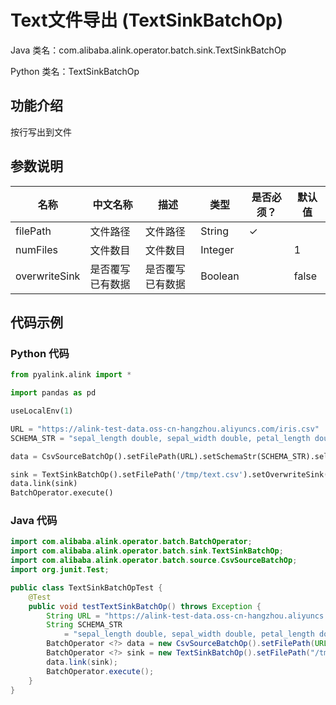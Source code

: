 # Text文件导出 (TextSinkBatchOp)
Java 类名：com.alibaba.alink.operator.batch.sink.TextSinkBatchOp

Python 类名：TextSinkBatchOp


## 功能介绍

按行写出到文件

## 参数说明
| 名称 | 中文名称 | 描述 | 类型 | 是否必须？ | 默认值 |
| --- | --- | --- | --- | --- | --- |
| filePath | 文件路径 | 文件路径 | String | ✓ |  |
| numFiles | 文件数目 | 文件数目 | Integer |  | 1 |
| overwriteSink | 是否覆写已有数据 | 是否覆写已有数据 | Boolean |  | false |

## 代码示例
### Python 代码
```python
from pyalink.alink import *

import pandas as pd

useLocalEnv(1)

URL = "https://alink-test-data.oss-cn-hangzhou.aliyuncs.com/iris.csv"
SCHEMA_STR = "sepal_length double, sepal_width double, petal_length double, petal_width double, category string"

data = CsvSourceBatchOp().setFilePath(URL).setSchemaStr(SCHEMA_STR).select("category")

sink = TextSinkBatchOp().setFilePath('/tmp/text.csv').setOverwriteSink(True)
data.link(sink)
BatchOperator.execute()
```
### Java 代码
```java
import com.alibaba.alink.operator.batch.BatchOperator;
import com.alibaba.alink.operator.batch.sink.TextSinkBatchOp;
import com.alibaba.alink.operator.batch.source.CsvSourceBatchOp;
import org.junit.Test;

public class TextSinkBatchOpTest {
	@Test
	public void testTextSinkBatchOp() throws Exception {
		String URL = "https://alink-test-data.oss-cn-hangzhou.aliyuncs.com/iris.csv";
		String SCHEMA_STR
			= "sepal_length double, sepal_width double, petal_length double, petal_width double, category string";
		BatchOperator <?> data = new CsvSourceBatchOp().setFilePath(URL).setSchemaStr(SCHEMA_STR).select("category");
		BatchOperator <?> sink = new TextSinkBatchOp().setFilePath("/tmp/text.csv").setOverwriteSink(true);
		data.link(sink);
		BatchOperator.execute();
	}
}
```

